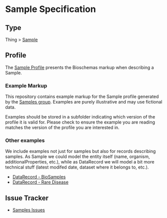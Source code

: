 # Sample Specification

## Type

Thing > [Sample](https://bioschemas.org/Sample)

## Profile

The [Sample Profile](https://bioschemas.org/profiles/Sample) presents the Bioschemas markup when describing a Sample. 


### Example Markup

This repository contains example markup for the Sample profile generated by the [Samples group](https://bioschemas.org/groups/Samples/). Examples are purely illustrative and may use fictional data. 

Examples should be stored in a subfolder indicating which version of the profile it is valid for. Please check to ensure the example you are reading matches the version of the profile you are interested in.

### Other examples

We include examples not just for samples but also for records describing samples. As Sample we could model the entity itself (name, organism, additionalProperties, etc.), while as DataRecord we will model a bit more technical stuff (latest modifed date, dataset where it belongs to, etc.).

- [DataRecord - BioSamples](https://github.com/BioSchemas/specifications/blob/master/DataRecord/examples/BioSamples_jsonld.json)
- [DataRecord - Rare Disease](https://github.com/BioSchemas/specifications/blob/master/DataRecord/examples/rd-connect_jsonld.json)

## Issue Tracker

- [Samples Issues](https://github.com/BioSchemas/bioschemas/labels/type%3A%20Sample)

